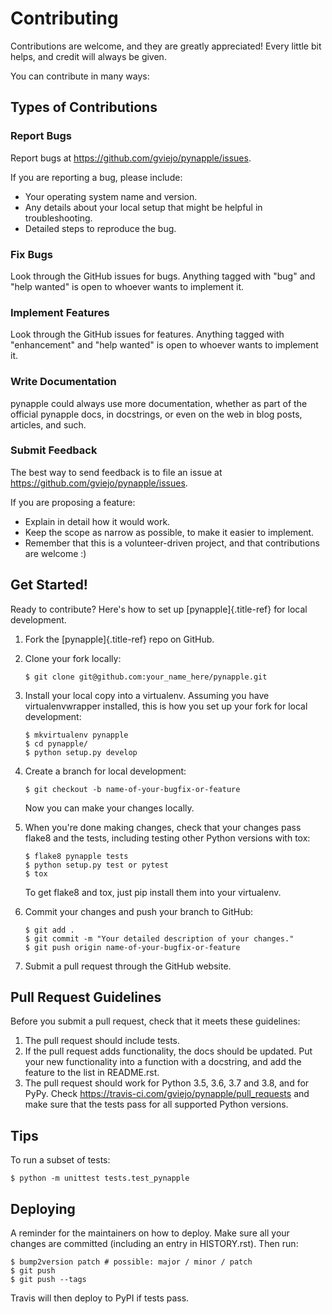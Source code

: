 Contributing
============

Contributions are welcome, and they are greatly appreciated! Every
little bit helps, and credit will always be given.

You can contribute in many ways:

Types of Contributions
----------------------

### Report Bugs

Report bugs at <https://github.com/gviejo/pynapple/issues>.

If you are reporting a bug, please include:

-   Your operating system name and version.
-   Any details about your local setup that might be helpful in
    troubleshooting.
-   Detailed steps to reproduce the bug.

### Fix Bugs

Look through the GitHub issues for bugs. Anything tagged with \"bug\"
and \"help wanted\" is open to whoever wants to implement it.

### Implement Features

Look through the GitHub issues for features. Anything tagged with
\"enhancement\" and \"help wanted\" is open to whoever wants to
implement it.

### Write Documentation

pynapple could always use more documentation, whether as part of the
official pynapple docs, in docstrings, or even on the web in blog posts,
articles, and such.

### Submit Feedback

The best way to send feedback is to file an issue at
<https://github.com/gviejo/pynapple/issues>.

If you are proposing a feature:

-   Explain in detail how it would work.
-   Keep the scope as narrow as possible, to make it easier to
    implement.
-   Remember that this is a volunteer-driven project, and that
    contributions are welcome :)

Get Started!
------------

Ready to contribute? Here\'s how to set up [pynapple]{.title-ref} for
local development.

1.  Fork the [pynapple]{.title-ref} repo on GitHub.
2.  Clone your fork locally:

        $ git clone git@github.com:your_name_here/pynapple.git

3.  Install your local copy into a virtualenv. Assuming you have
    virtualenvwrapper installed, this is how you set up your fork for
    local development:

        $ mkvirtualenv pynapple
        $ cd pynapple/
        $ python setup.py develop

4.  Create a branch for local development:

        $ git checkout -b name-of-your-bugfix-or-feature

    Now you can make your changes locally.

5.  When you\'re done making changes, check that your changes pass
    flake8 and the tests, including testing other Python versions with
    tox:

        $ flake8 pynapple tests
        $ python setup.py test or pytest
        $ tox

    To get flake8 and tox, just pip install them into your virtualenv.

6.  Commit your changes and push your branch to GitHub:

        $ git add .
        $ git commit -m "Your detailed description of your changes."
        $ git push origin name-of-your-bugfix-or-feature

7.  Submit a pull request through the GitHub website.

Pull Request Guidelines
-----------------------

Before you submit a pull request, check that it meets these guidelines:

1.  The pull request should include tests.
2.  If the pull request adds functionality, the docs should be updated.
    Put your new functionality into a function with a docstring, and add
    the feature to the list in README.rst.
3.  The pull request should work for Python 3.5, 3.6, 3.7 and 3.8, and
    for PyPy. Check
    <https://travis-ci.com/gviejo/pynapple/pull_requests> and make sure
    that the tests pass for all supported Python versions.

Tips
----

To run a subset of tests:

    $ python -m unittest tests.test_pynapple

Deploying
---------

A reminder for the maintainers on how to deploy. Make sure all your
changes are committed (including an entry in HISTORY.rst). Then run:

    $ bump2version patch # possible: major / minor / patch
    $ git push
    $ git push --tags

Travis will then deploy to PyPI if tests pass.
